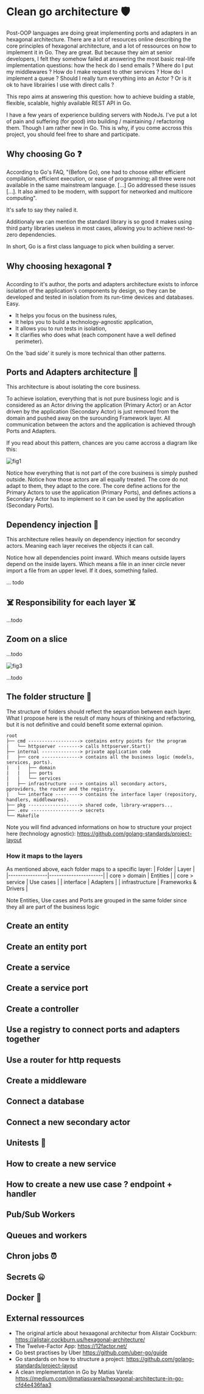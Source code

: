 # Clean go architecture 🛡️

Post-OOP languages are doing great implementing ports and adapters in an hexagonal architecture. There are a lot of resources online describing the core principles of hexagonal architecture, and a lot of ressources on how to implement it in Go. They are great. But because they aim at senior developers, I felt they somehow failed at answering the most basic real-life implementation questions: how the heck do I send emails ? Where do I put my middlewares ? How do I make request to other services ? How do I implement a queue ? Should I really turn everything into an Actor ? Or is it ok to have librairies I use with direct calls ?

This repo aims at answering this question: how to achieve buiding a stable, flexible, scalable, highly available REST API in Go.

I have a few years of experience building servers with NodeJs. I've put a lot of pain and suffering (for good) into building / maintaining / refactoring them. Though I am rather new in Go. This is why, if you come accross this project, you should feel free to share and participate.


## Why choosing Go ❓

According to Go's FAQ, "(Before Go), one had to choose either efficient compilation, efficient execution, or ease of programming; all three were not available in the same mainstream language. [...] Go addressed these issues [...]. It also aimed to be modern, with support for networked and multicore computing".

It's safe to say they nailed it.

Additionaly we can mention the standard library is so good it makes using third party libraries useless in most cases, allowing you to achieve next-to-zero dependencies.

In short, Go is a first class language to pick when building a server.


## Why choosing hexagonal ❓

According to it's author, the ports and adapters architecture exists to inforce isolation of the application's components by design, so they can be developed and tested in isolation from its run-time devices and databases. Easy.

- It helps you focus on the business rules,
- It helps you to build a technology-agnostic application,
- It allows you to run tests in isolation,
- It clarifies who does what (each component have a well defined perimeter).

On the 'bad side' it surely is more technical than other patterns.


## Ports and Adapters architecture 🔌

This architecture is about isolating the core business.

To achieve isolation, everything that is not pure business logic and is considered as an Actor driving the application (Primary Actor) or an Actor driven by the application (Secondary Actor) is just removed from the domain and pushed away on the surounding Framework layer. All communication between the actors and the application is achieved through Ports and Adapters.

If you read about this pattern, chances are you came accross a diagram like this:

![fig1](./README/hexagonal_traditional_layers.png "fig1")

Notice how everything that is not part of the core business is simply pushed outside. Notice how those actors are all equally treated. The core do not adapt to them, they adapt to the core. The core define actions for the Primary Actors to use the application (Primary Ports), and defines actions a Secondary Actor has to implement so it can be used by the application (Secondary Ports).

## Dependency injection 💉

This architecture relies heavily on dependency injection for secondry actors. Meaning each layer receives the objects it can call.

Notice how all dependencies point inward. Which means outside layers depend on the inside layers. Which means a file in an inner circle never import a file from an upper level. If it does, something failed.

... todo

## ☠️ Responsibility for each layer ☠️

...todo

## Zoom on a slice

...todo

![fig3](./README/hexagonal_slice.png "fig3")

...todo

## The folder structure 📁

The structure of folders should reflect the separation between each layer. What I propose here is the result of many hours of thinking and refactoring, but it is not definitive and could benefit some external opinion.

```
root
├── cmd -------------------> contains entry points for the program
|   └── httpserver --------> calls httpserver.Start()
├── internal --------------> private application code
|   ├── core --------------> contains all the business logic (models, services, ports).
|   |   ├── domain
|   |   ├── ports
|   |   └── services
|   ├── infrastructure ----> contains all secondary actors, pproviders, the router and the registry.
|   └── interface ---------> contains the interface layer (repository, handlers, middlewares).
├── pkg -------------------> shared code, library-wrappers...
├── .env ------------------> secrets
└── Makefile
```

Note you will find advanced informations on how to structure your project here (technology agnostic): https://github.com/golang-standards/project-layout

### How it maps to the layers

As mentioned above, each folder maps to a specific layer:
| Folder         | Layer                |
|----------------|----------------------|
| core > domain  | Entities             |
| core > service | Use cases            |
| interface      | Adapters             |
| infrastructure | Frameworks & Drivers |

Note Entities, Use cases and Ports are grouped in the same folder since they all are part of the business logic

## Create an entity

## Create an entity port

## Create a service

## Create a service port

## Create a controller

## Use a registry to  connect ports and adapters together 

## Use a router for http requests

## Create a middleware

## Connect a database

## Connect a new secondary actor

## Unitests 🧪

## How to create a new service

## How to create a new use case ? endpoint + handler

## Pub/Sub Workers

## Queues and workers

## Chron jobs ⏰

## Secrets 🤐

## Docker 🐋

## External ressources

- The original article about hexaagonal architectur from Alistair Cockburn: https://alistair.cockburn.us/hexagonal-architecture/
- The Twelve-Factor App: https://12factor.net/
- Go best practises by Uber https://github.com/uber-go/guide 
- Go standards on how to structure a project: https://github.com/golang-standards/project-layout
- A clean implementation in Go by Matías Varela: https://medium.com/@matiasvarela/hexagonal-architecture-in-go-cfd4e436faa3
